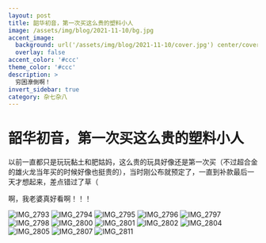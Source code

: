 ```yaml
---
layout: post
title: 韶华初音，第一次买这么贵的塑料小人
image: /assets/img/blog/2021-11-10/bg.jpg
accent_image: 
  background: url('/assets/img/blog/2021-11-10/cover.jpg') center/cover
  overlay: false
accent_color: '#ccc'
theme_color: '#ccc'
description: >
  穷困潦倒啊！
invert_sidebar: true
category: 杂七杂八
---
```


# 韶华初音，第一次买这么贵的塑料小人

以前一直都只是玩玩黏土和肥姑妈，这么贵的玩具好像还是第一次买（不过超合金的雄火龙当年买的时候好像也挺贵的），当时刚公布就预定了，一直到补款最后一天才想起来，差点错过了草（

啊，我老婆真好看啊！！！

![IMG_2793](/assets/img/blog/2021-11-10/IMG_2793.jpg)
![IMG_2794](/assets/img/blog/2021-11-10/IMG_2794.jpg)
![IMG_2795](/assets/img/blog/2021-11-10/IMG_2795.jpg)
![IMG_2796](/assets/img/blog/2021-11-10/IMG_2796.jpg)
![IMG_2797](/assets/img/blog/2021-11-10/IMG_2797.jpg)
![IMG_2798](/assets/img/blog/2021-11-10/IMG_2798.jpg)
![IMG_2800](/assets/img/blog/2021-11-10/IMG_2800.jpg)
![IMG_2801](/assets/img/blog/2021-11-10/IMG_2801.jpg)
![IMG_2802](/assets/img/blog/2021-11-10/IMG_2802.jpg)
![IMG_2804](/assets/img/blog/2021-11-10/IMG_2804.jpg)
![IMG_2805](/assets/img/blog/2021-11-10/IMG_2805.jpg)
![IMG_2807](/assets/img/blog/2021-11-10/IMG_2807.jpg)
![IMG_2811](/assets/img/blog/2021-11-10/IMG_2811.jpg)
